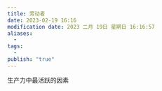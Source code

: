 ```yaml
---
title: 劳动者
date: 2023-02-19 16:16
modification date: 2023 二月 19日 星期日 16:16:57
aliases:
  - 
tags:
  - 
publish: "true"
---
```


生产力中最活跃的因素